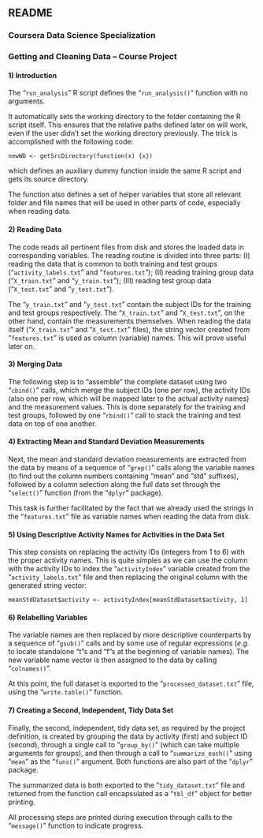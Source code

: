 ## README
### Coursera Data Science Specialization
### Getting and Cleaning Data – Course Project

#### 1) Introduction

The “`run_analysis`” R script defines the “`run_analysis()`” function with no arguments.

It automatically sets the working directory to the folder containing the R script itself. This ensures that the relative paths defined later on will work, even if the user didn’t set the working directory previously. The trick is accomplished with the following code:

	newWD <- getSrcDirectory(function(x) {x})
	
which defines an auxiliary dummy function inside the same R script and gets its source directory.

The function also defines a set of helper variables that store all relevant folder and file names that will be used in other parts of code, especially when reading data.

#### 2) Reading Data

The code reads all pertinent files from disk and stores the loaded data in corresponding variables. The reading routine is divided into three parts: (I) reading the data that is common to both training and test groups (“`activity_labels.txt`” and “`features.txt`”); (II) reading training group data (“`X_train.txt`” and “`y_train.txt`”); (III) reading test group data (“`X_test.txt`” and “`y_test.txt`”).

The “`y_train.txt`” and “`y_test.txt`” contain the subject IDs for the training and test groups respectively. The “`X_train.txt`” and “`X_test.txt`”, on the other hand, contain the measurements themselves. When reading the data itself (“`X_train.txt`” and “`X_test.txt`” files), the string vector created from “`features.txt`” is used as column (variable) names. This will prove useful later on.

#### 3) Merging Data

The following step is to “assemble” the complete dataset using two “`cbind()`” calls, which merge the subject IDs (one per row), the activity IDs (also one per row, which will be mapped later to the actual activity names) and the measurement values. This is done separately for the training and test groups, followed by one “`rbind()`” call to stack the training and test data on top of one another.

#### 4) Extracting Mean and Standard Deviation Measurements

Next, the mean and standard deviation measurements are extracted from the data by means of a sequence of “`grep()`” calls along the variable names (to find out the column numbers containing “mean” and “std” suffixes), followed by a column selection along the full data set through the “`select()`” function (from the “`dplyr`” package).

This task is further facilitated by the fact that we already used the strings in the “`features.txt`” file as variable names when reading the data from disk.

#### 5) Using Descriptive Activity Names for Activities in the Data Set

This step consists on replacing the activity IDs (integers from 1 to 6) with the proper activity names. This is quite simples as we can use the column with the activity IDs to index the “`activityIndex`” variable created from the “`activity_labels.txt`” file and then replacing the original column with the generated string vector:

	meanStdDataset$activity <- activityIndex[meanStdDataset$activity, 1]

#### 6) Relabelling Variables

The variable names are then replaced by more descriptive counterparts by a sequence of “`gsub()`” calls and by some use of regular expressions (*e.g.* to locate standalone “t”s and “f”s at the beginning of variable names). The new variable name vector is then assigned to the data by calling “`colnames()`”.

At this point, the full dataset is exported to the “`processed_dataset.txt`” file, using the “`write.table()`” function.

#### 7) Creating a Second, Independent, Tidy Data Set

Finally, the second, independent, tidy data set, as required by the project definition, is created by grouping the data by activity (first) and subject ID (second), through a single call to “`group_by()`” (which can take multiple arguments for groups), and then through a call to “`summarize_each()`” using “`mean`” as the “`funs()`” argument. Both functions are also part of the “`dplyr`” package.

The summarized data is both exported to the “`tidy_dataset.txt`” file and returned from the function call encapsulated as a “`tbl_df`” object for better printing.

All processing steps are printed during execution through calls to the “`message()`” function to indicate progress.
